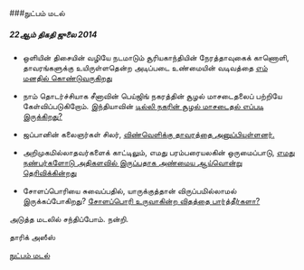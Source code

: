###நுட்பம் மடல்
##### 22ஆம் திகதி ஜுலை 2014

- ஒளியின் திசையின் வழியே நடமாடும் சூரியகாந்தியின் நேரத்தாவுகைக் காணொளி, தாவரங்களுக்கு உயிருள்ளதென்ற அடிப்படை உண்மையின் வடிவத்தை [எம் மனதில் கொண்டுவருகிறது](http://www.nature.com/news/video-sunflowers-move-to-internal-rhythm-1.15548)

- நாம் தொடர்ச்சியாக சீனாவின் பெய்ஜிங் நகரத்தின் சூழல் மாசடைதலைப் பற்றியே கேள்விப்படுகிறோம். இந்தியாவின் [டில்லி நகரின் சூழல் மாசடைதல் எப்படி இருக்கிறது?](http://www.thenatureofcities.com/2014/07/06/the-puzzle-of-delhis-air-pollution/)

- ஜப்பானின் கலைஞர்கள் சிலர், [விண்வெளிக்கு தாவரத்தை அனுப்பியுள்ளனர்.](http://mobile.nytimes.com/blogs/tmagazine/2014/07/18/flowers-in-space-azuma-makoto-exobiotanica/)

- அறிமுகமில்லாதவர்களைக் காட்டிலும், எமது பரம்பரையலகின் ஒருமைப்பாடு, [எமது நண்பர்களோடு அதிகளவில் இருப்பதாக அண்மைய ஆய்வொன்று தெரிவிக்கின்றது](http://www.bbc.com/news/science-environment-28295969)

- சோளப்பொரியை சுவைப்பதில், யாருக்குத்தான் விருப்பமில்லாமல் இருக்கப்போகிறது? [சோளப்பொரி உருவாகின்ற விதத்தை பார்த்தீர்களா?](http://i.imgur.com/XSy47dI.gif)

அடுத்த மடலில் சந்திப்போம். நன்றி.

தாரிக் அஸீஸ்

[நுட்பம் மடல்](http://nutpam.org)